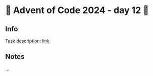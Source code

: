 # 🎄 Advent of Code 2024 - day 12 🎄

## Info

Task description: [link](https://adventofcode.com/2024/day/12)

## Notes

...
